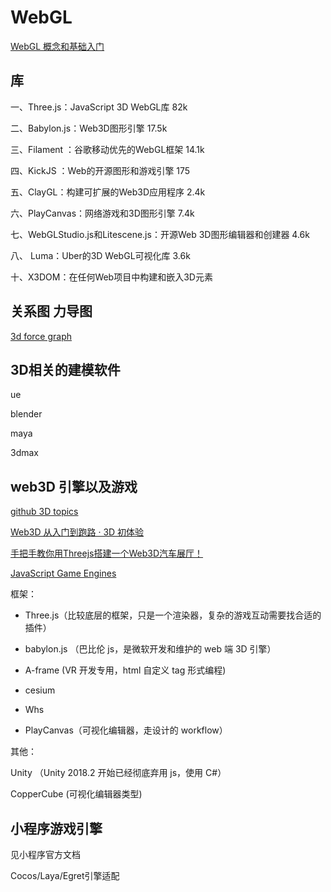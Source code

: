 # WebGL

[WebGL 概念和基础入门](https://juejin.cn/post/6994940475459731463)

## 库

一、Three.js：JavaScript 3D WebGL库 82k

二、Babylon.js：Web3D图形引擎 17.5k

三、Filament ：谷歌移动优先的WebGL框架  14.1k

四、KickJS ：Web的开源图形和游戏引擎 175

五、ClayGL：构建可扩展的Web3D应用程序 2.4k

六、PlayCanvas：网络游戏和3D图形引擎 7.4k

七、WebGLStudio.js和Litescene.js：开源Web 3D图形编辑器和创建器 4.6k

八、 Luma：Uber的3D WebGL可视化库 3.6k

十、X3DOM：在任何Web项目中构建和嵌入3D元素

## 关系图 力导图

[3d force graph](https://github.com/vasturiano/3d-force-graph)

## 3D相关的建模软件

ue

blender

maya

3dmax

## web3D 引擎以及游戏

[github 3D topics](https://github.com/topics/3d)

[Web3D 从入门到跑路 · 3D 初体验](https://juejin.cn/post/7076016549303156743)

[手把手教你用Threejs搭建一个Web3D汽车展厅！](https://juejin.cn/post/6981249521258856456#heading-12)

[JavaScript Game Engines](https://github.com/collections/javascript-game-engines)

框架：

- Three.js（比较底层的框架，只是一个渲染器，复杂的游戏互动需要找合适的插件）

- babylon.js （巴比伦 js，是微软开发和维护的 web 端 3D 引擎）

- A-frame (VR 开发专用，html 自定义 tag 形式编程)

- cesium

- Whs

- PlayCanvas（可视化编辑器，走设计的 workflow）

其他：

Unity （Unity 2018.2 开始已经彻底弃用 js，使用 C#）

CopperCube (可视化编辑器类型)

## 小程序游戏引擎

见小程序官方文档

Cocos/Laya/Egret引擎适配

